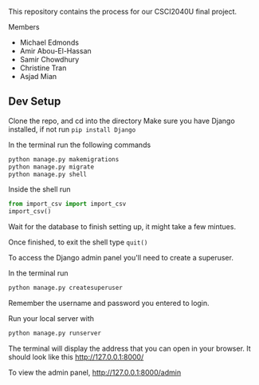 This repository contains the process for our CSCI2040U final project.

Members
- Michael Edmonds
- Amir Abou-El-Hassan
- Samir Chowdhury
- Christine Tran
- Asjad Mian

## Dev Setup
Clone the repo, and cd into the directory
Make sure you have Django installed, if not run `pip install Django`

In the terminal run the following commands
```sh
python manage.py makemigrations
python manage.py migrate
python manage.py shell
```
Inside the shell run
```py
from import_csv import import_csv
import_csv()
```
Wait for the database to finish setting up, it might take a few mintues.

Once finished, to exit the shell type `quit()`

To access the Django admin panel you'll need to create a superuser.

In the terminal run
```sh
python manage.py createsuperuser
```
Remember the username and password you entered to login.

Run your local server with
```sh
python manage.py runserver
```
The terminal will display the address that you can open in your browser. It should look like this http://127.0.0.1:8000/

To view the admin panel, http://127.0.0.1:8000/admin